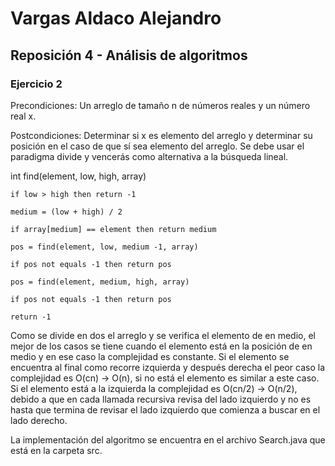 # Vargas Aldaco Alejandro
## Reposición 4 - Análisis de algoritmos

### Ejercicio 2

Precondiciones: Un arreglo de tamaño n de números reales y un número real x.

Postcondiciones: Determinar si x es elemento del arreglo y determinar su posición en el caso de que sí sea elemento del arreglo. Se debe usar el paradigma divide y vencerás como alternativa a la búsqueda lineal.



int find(element, low, high, array) 

	if low > high then return -1

	medium = (low + high) / 2

	if array[medium] == element then return medium

	pos = find(element, low, medium -1, array)

	if pos not equals -1 then return pos

	pos = find(element, medium, high, array)

	if pos not equals -1 then return pos

	return -1


	
Como se divide en dos el arreglo y se verifica el elemento de en medio, el mejor de los casos se tiene cuando el elemento está en la posición de en medio y en ese caso la complejidad es constante. Si el elemento se encuentra al final como recorre izquierda y después derecha el peor caso la complejidad es O(cn) -> O(n), si no está el elemento es similar a este caso. Si el elemento está a la izquierda la complejidad es O(cn/2) -> O(n/2), debido a que en cada llamada recursiva revisa del lado izquierdo y no es hasta que termina de revisar el lado izquierdo que comienza a buscar en el lado derecho.


La implementación del algoritmo se encuentra en el archivo Search.java que está en la carpeta src. 